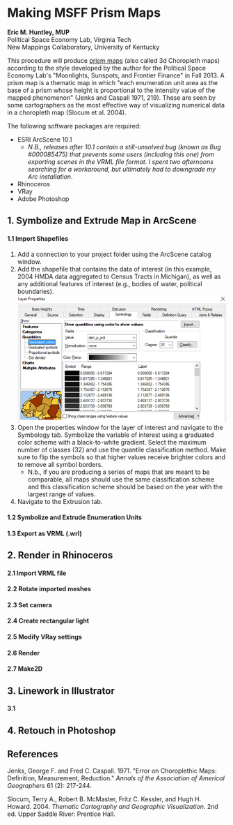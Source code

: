# Making MSFF Prism Maps

**Eric M. Huntley, MUP**  
Political Space Economy Lab, Virginia Tech  
New Mappings Collaboratory, University of Kentucky

This procedure will produce [prism maps](http://blog.thematicmapping.org/2008/05/prism-maps-in-google-earth-and-uuorld.html) (also called 3d Choropleth maps) according to the style developed by the author for the Political Space Economy Lab's "Moonlights, Sunspots, and Frontier Finance" in Fall 2013. A prism map is a thematic map in which "each enumeration unit area as the base of a prism whose height is proportional to the intensity value of the mapped phenomenon" (Jenks and Caspall 1971, 219). These are seen by some cartographers as the most effective way of visualizing numerical data in a choropleth map (Slocum et al. 2004).

The following software packages are required:  
  * ESRI ArcScene 10.1  
    * *N.B., releases after 10.1 contain a still-unsolved bug (known as Bug #000085475) that prevents some users (including this one) from exporting scenes in the VRML file format. I spent two afternoons searching for a workaround, but ultimately had to downgrade my Arc installation*.
  * Rhinoceros  
  * VRay  
  * Adobe Photoshop

## 1. Symbolize and Extrude Map in ArcScene

#### 1.1 Import Shapefiles

1. Add a connection to your project folder using the ArcScene catalog window. 
2. Add the shapefile that contains the data of interest (in this example, 2004 HMDA data aggregated to Census Tracts in Michigan), as well as any additional features of interest (e.g., bodies of water, political boundaries).  
![symbology](Files/Media/1_1_symbology.png "Symbology")
3. Open the properties window for the layer of interest and navigate to the Symbology tab. Symbolize the variable of interest using a graduated color scheme with a black-to-white gradient. Select the maximum number of classes (32) and use the quantile classification method. Make sure to flip the symbols so that higher values receive brighter colors and to remove all symbol borders.
    * N.b., if you are producing a series of maps that are meant to be comparable, all maps should use the same classification scheme and this classification scheme should be based on the year with the largest range of values.
4. Navigate to the Extrusion tab.

#### 1.2 Symbolize and Extrude Enumeration Units
#### 1.3 Export as VRML (.wrl)

## 2. Render in Rhinoceros

#### 2.1 Import VRML file
#### 2.2 Rotate imported meshes
#### 2.3 Set camera
#### 2.4 Create rectangular light
#### 2.5 Modify VRay settings
#### 2.6 Render
#### 2.7 Make2D

## 3. Linework in Illustrator

#### 3.1
####
####

## 4. Retouch in Photoshop



## References
Jenks, George F. and Fred C. Caspall. 1971. "Error on Choroplethic Maps: Definition, Measurement, Reduction." *Annals of the Association of Americal Geographers* 61 (2): 217-244.

Slocum, Terry A., Robert B. McMaster, Fritz C. Kessler, and Hugh H. Howard. 2004. *Thematic Cartography and Geographic Visualization*. 2nd ed. Upper Saddle River: Prentice Hall.